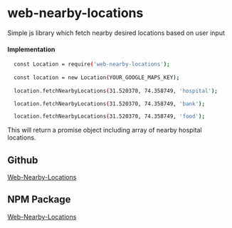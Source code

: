 # web-nearby-locations
Simple js library which fetch nearby desired locations based on user input

#### Implementation
```sh
  const Location = require('web-nearby-locations');
  
  const location = new Location(YOUR_GOOGLE_MAPS_KEY);
  
  location.fetchNearbyLocations(31.520370, 74.358749, 'hospital');

  location.fetchNearbyLocations(31.520370, 74.358749, 'bank');

  location.fetchNearbyLocations(31.520370, 74.358749, 'food');
```
This will return a promise object including array of nearby hospital locations.

## Github
[Web-Nearby-Locations](https://github.com/ZainMustafaaa/web-nearby-locations)

## NPM Package
[Web-Nearby-Locations](https://www.npmjs.com/package/web-nearby-locations)